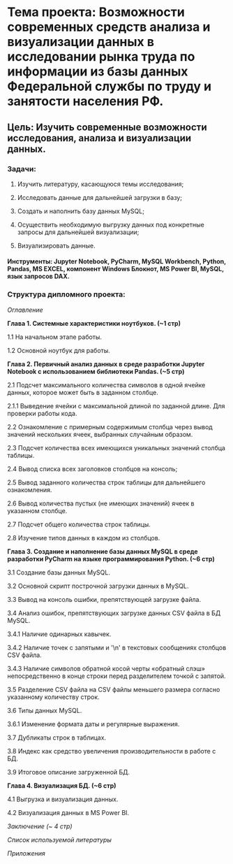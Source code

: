 # **Тема проекта**: Возможности современных средств анализа и визуализации данных в исследовании рынка труда по информации из базы данных Федеральной службы  по труду и занятости населения РФ. 
## **Цель**: Изучить современные возможности исследования, анализа и визуализации данных.  

### **Задачи**:   

1. Изучить литературу, касающуюся темы исследования;    

2. Исследовать данные для дальнейшей загрузки в базу; 

3. Создать и наполнить базу данных MySQL; 

4. Осуществить необходимую выгрузку данных под конкретные запросы для дальнейшей визуализации;   

5. Визуализировать данные. 

#### Инструменты: Jupyter Notebook, PyCharm, MySQL Workbench, Python, Pandas, MS EXCEL, компонент Windows Блокнот, MS Power BI, MySQL, язык запросов DAX.  

### **Структура дипломного проекта**:   

_Оглавление_  

 

**Глава 1. Системные характеристики ноутбуков. (~1 стр)**  

1.1 На начальном этапе работы.

1.2 Основной ноутбук для работы.

**Глава 2. Первичный анализ данных в среде разработки Jupyter Notebook с использованием библиотеки Pandas. (~5 стр)**  

2.1 Подсчет максимального количества символов в одной ячейке данных, которое может быть в заданном столбце.

2.1.1 Выведение ячейки с максимальной длиной по заданной длине. Для проверки работы кода.

2.2 Ознакомление с примерным содержимым столбца через вывод значений нескольких ячеек, выбранных случайным образом.

2.3 Подсчет количества всех имеющихся уникальных значений столбца таблицы.

2.4 Вывод списка всех заголовков столбцов на консоль;

2.5 Вывод заданного количества строк таблицы для дальнейшего ознакомления.

2.6 Вывод количества пустых (не имеющих значений) ячеек в указанном столбце.

2.7 Подсчет общего количества строк таблицы.

2.8 Изучение типов данных в каждом из столбцов.

**Глава 3. Создание и наполнение базы данных MySQL в среде разработки PyCharm на языке программирования Python. (~6 стр)** 

3.1 Создание базы данных MySQL.

3.2 Основной скрипт построчной загрузки данных в MySQL.

3.3 Вывод на консоль ошибки, препятствующей загрузке файла.

3.4 Анализ ошибок, препятствующих загрузке данных CSV файла в БД MySQL.

3.4.1 Наличие одинарных кавычек.

3.4.2 Наличие точек с запятыми и '\n' в текстовых сообщениях столбцов CSV файла. 

3.4.3 Наличие символов обратной косой черты «обратный слэш» непосредственно в конце строки перед разделителем точкой с запятой.

3.5 Разделение CSV файла на CSV файлы меньшего размера согласно указанному количеству строк.

3.6 Типы данных MySQL.

3.6.1 Изменение формата даты и регулярные выражения.

3.7 Дубликаты строк в таблицах.

3.8 Индекс как средство увеличения производительности в работе с БД.

3.9 Итоговое описание загруженной БД.

**Глава 4. Визуализация БД. (~6 стр)** 

4.1 Выгрузка и визуализация данных.

4.2 Визуализация данных в MS Power BI.

_Заключение (~ 4 стр)_ 

_Список используемой литературы_ 

_Приложения_
